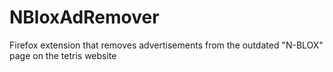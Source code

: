 # NBloxAdRemover
Firefox extension that removes advertisements from the outdated "N-BLOX" page on the tetris website
